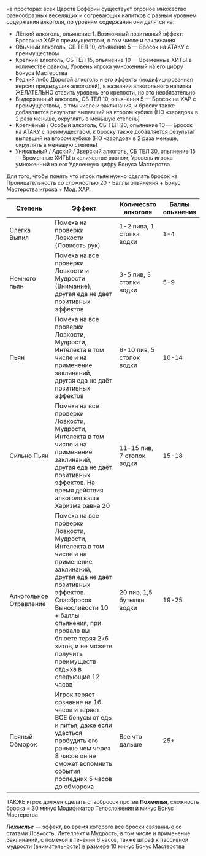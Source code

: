 на просторах всех Царств Есферии существует огроное множество разнообразных веселящих и согревающих напитков с разным уровнем содержания алкоголя, по уровням содержания они делятся на: 
* Лёгкий алкоголь, опьянение 1. Возможный позитивный эффект: Бросок на ХАР с преимуществом, в том числе и заклинания
* Обычный алкоголь, СБ ТЕЛ 10, опьянение 5 — Бросок на АТАКУ с преимуществом
* Крепкий алкоголь, СБ ТЕЛ 15, опьянение 10 — Временные ХИТЫ в количестве равном, Уровень игрока умноженный на его цифру Бонуса Мастерства
* Редкий либо Дорогой алкоголь и его эффекты (модифицированная версия предыдущих алкоголей), в названии алкогольного напитка ЖЕЛАТЕЛЬНО ставить уровень его крепости, но это необязательно
* Выдержанный алкоголь, СБ ТЕЛ 10, опьянения 5 — Бросок на ХАР с преимуществом,, в том числе и заклинания, к броску также добавляется результат выпавший на втором кубике (НО «зарядов» в 2 раза меньше, округлять в меньшую степень)
* Крепчёный / Особый алкоголь, СБ ТЕЛ 20, опьянение 10 — Бросок на АТАКУ с преимуществом, к броску также добавляется результат выпавший на втором кубике (НО «зарядов» в 2 раза меньше, округлять в меньшую степень)
* Уникальный / Адский / Зверский алкоголь, СБ ТЕЛ 30, опьянение 15 — Временные ХИТЫ в количестве равном, Уровень игрока умноженный на его Удвоенную цифру Бонуса Мастерства

Для того, чтобы понять что игрок пьян нужно сделать бросок на Проницательность со сложностью 20 - Баллы опьянения + Бонус Мастерства игрока + Мод. ХАР.

| Степень                | Эффект                                                                                                                                                                                                                                                                                 | Количесвто алкоголя       | Баллы опьянения |
| ---------------------- | -------------------------------------------------------------------------------------------------------------------------------------------------------------------------------------------------------------------------------------------------------------------------------------- | ------------------------- | --------------- |
| Слегка Выпил           | Помеха на проверки Ловкости (Ловкость рук)                                                                                                                                                                                                                                             | 1-2 пива, 1 стопка водки  | 1-4             |
| Немного пьян           | Помеха на все проверки Ловкости и Мудрости (Внимание), другая еда не дает позитивных эффектов                                                                                                                                                                                          | 3-5 пив, 3 стопки водки   | 5-9             |
| Пьян                   | Помеха на все проверки Ловкости, Мудрости, Интелекта в том числе и на применение заклинаний, другая еда не даёт позитивных эффектов                                                                                                                                                    | 6-10 пив, 5 стопок водки  | 10-14           |
| Сильно Пьян            | Помеха на все проверки Ловкости, Мудрости, Интелекта в том числе и на применение заклинаний, другая еда не даёт позитивных эффектов. На время действия алкоголя ваша Харизма равна 20                                                                                                  | 11-15 пив, 7 стопок водки | 15-18           |
| Алкогольное Отравление | Помеха на все проверки Ловкости, Мудрости, Интелекта в том числе и на применение заклинаний, другая еда не даёт позитивных эффектов. Спасбросок Выносливости 10 + баллы опьянения, при провале вы блюете теряя 2к6 хитов, и не можете получить преимуществ отдыха в следующие 12 часов | 20 пив, 1,5 бутылки водки | 19-25           |
| Пьяный Обморок         | Игрок теряет сознание на 16 часов и теряет ВСЕ бонусы от еды и питья, даже если удасться пробудить его раньше чем через 8 часов он не сможет вспомнить события последних 5 часов до обморока                                                                                           | Все что дальше            | 25+             |
ТАКЖЕ игрок должен сделать спасбросок против **Похмелья**, сложность броска = 30 минус Модификатор Телосложения и минус Бонус Мастерства

**_Похмелье_** — эффект, во время которого все броски связанные со статами Ловкость, Интеллект и Мудрость, в том числе и применение Заклинаний, с помехой в течении 6 часов, также штраф к пассивной мудрости (внимательности) в размере 10 минус Бонус Мастерства